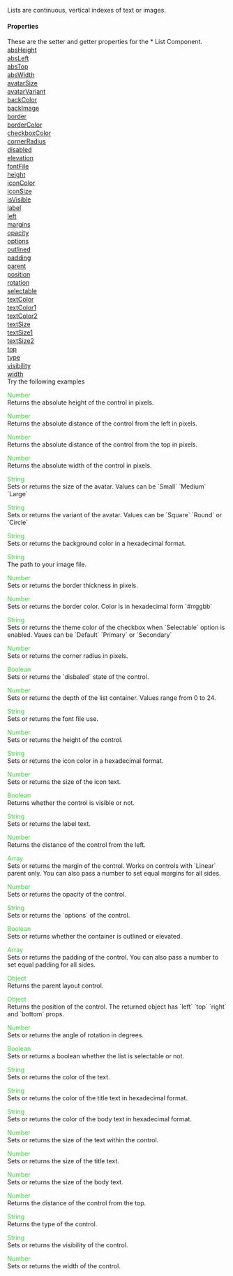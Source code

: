 Lists are continuous, vertical indexes of text or images.
<h4>Properties</h4>These are the setter and getter properties for the *  List Component.<div class="samp" style="margin-top:2px;"><a href="#absheight-0" data-transition="pop" data-rel="popup" class="ui-link">absHeight </a></div><div class="samp" style="margin-top:2px;"><a href="#absleft-5" data-transition="pop" data-rel="popup" class="ui-link">absLeft </a></div><div class="samp" style="margin-top:2px;"><a href="#abstop-10" data-transition="pop" data-rel="popup" class="ui-link">absTop </a></div><div class="samp" style="margin-top:2px;"><a href="#abswidth-15" data-transition="pop" data-rel="popup" class="ui-link">absWidth </a></div><div class="samp" style="margin-top:2px;"><a href="#avatarsize-20" data-transition="pop" data-rel="popup" class="ui-link">avatarSize </a></div><div class="samp" style="margin-top:2px;"><a href="#avatarvariant-25" data-transition="pop" data-rel="popup" class="ui-link">avatarVariant </a></div><div class="samp" style="margin-top:2px;"><a href="#backcolor-30" data-transition="pop" data-rel="popup" class="ui-link">backColor </a></div><div class="samp" style="margin-top:2px;"><a href="#backimage-35" data-transition="pop" data-rel="popup" class="ui-link">backImage </a></div><div class="samp" style="margin-top:2px;"><a href="#border-40" data-transition="pop" data-rel="popup" class="ui-link">border </a></div><div class="samp" style="margin-top:2px;"><a href="#bordercolor-45" data-transition="pop" data-rel="popup" class="ui-link">borderColor </a></div><div class="samp" style="margin-top:2px;"><a href="#checkboxcolor-50" data-transition="pop" data-rel="popup" class="ui-link">checkboxColor </a></div><div class="samp" style="margin-top:2px;"><a href="#cornerradius-55" data-transition="pop" data-rel="popup" class="ui-link">cornerRadius </a></div><div class="samp" style="margin-top:2px;"><a href="#disabled-60" data-transition="pop" data-rel="popup" class="ui-link">disabled </a></div><div class="samp" style="margin-top:2px;"><a href="#elevation-65" data-transition="pop" data-rel="popup" class="ui-link">elevation </a></div><div class="samp" style="margin-top:2px;"><a href="#fontfile-70" data-transition="pop" data-rel="popup" class="ui-link">fontFile </a></div><div class="samp" style="margin-top:2px;"><a href="#height-75" data-transition="pop" data-rel="popup" class="ui-link">height </a></div><div class="samp" style="margin-top:2px;"><a href="#iconcolor-80" data-transition="pop" data-rel="popup" class="ui-link">iconColor </a></div><div class="samp" style="margin-top:2px;"><a href="#iconsize-85" data-transition="pop" data-rel="popup" class="ui-link">iconSize </a></div><div class="samp" style="margin-top:2px;"><a href="#isvisible-90" data-transition="pop" data-rel="popup" class="ui-link">isVisible </a></div><div class="samp" style="margin-top:2px;"><a href="#label-95" data-transition="pop" data-rel="popup" class="ui-link">label </a></div><div class="samp" style="margin-top:2px;"><a href="#left-100" data-transition="pop" data-rel="popup" class="ui-link">left </a></div><div class="samp" style="margin-top:2px;"><a href="#margins-105" data-transition="pop" data-rel="popup" class="ui-link">margins </a></div><div class="samp" style="margin-top:2px;"><a href="#opacity-110" data-transition="pop" data-rel="popup" class="ui-link">opacity </a></div><div class="samp" style="margin-top:2px;"><a href="#options-115" data-transition="pop" data-rel="popup" class="ui-link">options </a></div><div class="samp" style="margin-top:2px;"><a href="#outlined-120" data-transition="pop" data-rel="popup" class="ui-link">outlined </a></div><div class="samp" style="margin-top:2px;"><a href="#padding-125" data-transition="pop" data-rel="popup" class="ui-link">padding </a></div><div class="samp" style="margin-top:2px;"><a href="#parent-130" data-transition="pop" data-rel="popup" class="ui-link">parent </a></div><div class="samp" style="margin-top:2px;"><a href="#position-135" data-transition="pop" data-rel="popup" class="ui-link">position </a></div><div class="samp" style="margin-top:2px;"><a href="#rotation-140" data-transition="pop" data-rel="popup" class="ui-link">rotation </a></div><div class="samp" style="margin-top:2px;"><a href="#selectable-145" data-transition="pop" data-rel="popup" class="ui-link">selectable </a></div><div class="samp" style="margin-top:2px;"><a href="#textcolor-150" data-transition="pop" data-rel="popup" class="ui-link">textColor </a></div><div class="samp" style="margin-top:2px;"><a href="#textcolor1-155" data-transition="pop" data-rel="popup" class="ui-link">textColor1 </a></div><div class="samp" style="margin-top:2px;"><a href="#textcolor2-160" data-transition="pop" data-rel="popup" class="ui-link">textColor2 </a></div><div class="samp" style="margin-top:2px;"><a href="#textsize-165" data-transition="pop" data-rel="popup" class="ui-link">textSize </a></div><div class="samp" style="margin-top:2px;"><a href="#textsize1-170" data-transition="pop" data-rel="popup" class="ui-link">textSize1 </a></div><div class="samp" style="margin-top:2px;"><a href="#textsize2-175" data-transition="pop" data-rel="popup" class="ui-link">textSize2 </a></div><div class="samp" style="margin-top:2px;"><a href="#top-180" data-transition="pop" data-rel="popup" class="ui-link">top </a></div><div class="samp" style="margin-top:2px;"><a href="#type-185" data-transition="pop" data-rel="popup" class="ui-link">type </a></div><div class="samp" style="margin-top:2px;"><a href="#visibility-190" data-transition="pop" data-rel="popup" class="ui-link">visibility </a></div><div class="samp" style="margin-top:2px;"><a href="#width-195" data-transition="pop" data-rel="popup" class="ui-link">width </a></div>
Try the following examples
<div data-role="popup" id="absheight-0" class="ui-content"><p><span style="color:#4c4;">Number</span><br>Returns the absolute height of the control in pixels.</p></div><div data-role="popup" id="absleft-5" class="ui-content"><p><span style="color:#4c4;">Number</span><br>Returns the absolute distance of the control from the left in pixels.</p></div><div data-role="popup" id="abstop-10" class="ui-content"><p><span style="color:#4c4;">Number</span><br>Returns the absolute distance of the control from the top in pixels.</p></div><div data-role="popup" id="abswidth-15" class="ui-content"><p><span style="color:#4c4;">Number</span><br>Returns the absolute width of the control in pixels.</p></div><div data-role="popup" id="avatarsize-20" class="ui-content"><p><span style="color:#4c4;">String</span><br>Sets or returns the size of the avatar. Values can be `Small` `Medium` `Large`</p></div><div data-role="popup" id="avatarvariant-25" class="ui-content"><p><span style="color:#4c4;">String</span><br>Sets or returns the variant of the avatar. Values can be `Square` `Round` or `Circle`</p></div><div data-role="popup" id="backcolor-30" class="ui-content"><p><span style="color:#4c4;">String</span><br>Sets or returns the background color in a hexadecimal format.</p></div><div data-role="popup" id="backimage-35" class="ui-content"><p><span style="color:#4c4;">String</span><br>The path to your image file.</p></div><div data-role="popup" id="border-40" class="ui-content"><p><span style="color:#4c4;">Number</span><br>Sets or returns the border thickness in pixels.</p></div><div data-role="popup" id="bordercolor-45" class="ui-content"><p><span style="color:#4c4;">Number</span><br>Sets or returns the border color. Color is in hexadecimal form `#rrggbb`</p></div><div data-role="popup" id="checkboxcolor-50" class="ui-content"><p><span style="color:#4c4;">String</span><br>Sets or returns the theme color of the checkbox when `Selectable` option is enabled. Vaues can be `Default` `Primary` or `Secondary`</p></div><div data-role="popup" id="cornerradius-55" class="ui-content"><p><span style="color:#4c4;">Number</span><br>Sets or returns the corner radius in pixels.</p></div><div data-role="popup" id="disabled-60" class="ui-content"><p><span style="color:#4c4;">Boolean</span><br>Sets or returns the `disbaled` state of the control.</p></div><div data-role="popup" id="elevation-65" class="ui-content"><p><span style="color:#4c4;">Number</span><br>Sets or returns the depth of the list container. Values range from 0 to 24.</p></div><div data-role="popup" id="fontfile-70" class="ui-content"><p><span style="color:#4c4;">String</span><br>Sets or returns the font file use.</p></div><div data-role="popup" id="height-75" class="ui-content"><p><span style="color:#4c4;">Number</span><br>Sets or returns the height of the control.</p></div><div data-role="popup" id="iconcolor-80" class="ui-content"><p><span style="color:#4c4;">String</span><br>Sets or returns the icon color in a hexadecimal format.</p></div><div data-role="popup" id="iconsize-85" class="ui-content"><p><span style="color:#4c4;">Number</span><br>Sets or returns the size of the icon text.</p></div><div data-role="popup" id="isvisible-90" class="ui-content"><p><span style="color:#4c4;">Boolean</span><br>Returns whether the control is visible or not.</p></div><div data-role="popup" id="label-95" class="ui-content"><p><span style="color:#4c4;">String</span><br>Sets or returns the label text.</p></div><div data-role="popup" id="left-100" class="ui-content"><p><span style="color:#4c4;">Number</span><br>Returns the distance of the control from the left.</p></div><div data-role="popup" id="margins-105" class="ui-content"><p><span style="color:#4c4;">Array</span><br>Sets or returns the margin of the control. Works on controls with `Linear` parent only. You can also pass a number to set equal margins for all sides.</p></div><div data-role="popup" id="opacity-110" class="ui-content"><p><span style="color:#4c4;">Number</span><br>Sets or returns the opacity of the control.</p></div><div data-role="popup" id="options-115" class="ui-content"><p><span style="color:#4c4;">String</span><br>Sets or returns the `options` of the control.</p></div><div data-role="popup" id="outlined-120" class="ui-content"><p><span style="color:#4c4;">Boolean</span><br>Sets or returns whether the container is outlined or elevated.</p></div><div data-role="popup" id="padding-125" class="ui-content"><p><span style="color:#4c4;">Array</span><br>Sets or returns the padding of the control. You can also pass a number to set equal padding for all sides.</p></div><div data-role="popup" id="parent-130" class="ui-content"><p><span style="color:#4c4;">Object</span><br>Returns the parent layout control.</p></div><div data-role="popup" id="position-135" class="ui-content"><p><span style="color:#4c4;">Object</span><br>Returns the position of the control. The returned object has `left` `top` `right` and `bottom` props.</p></div><div data-role="popup" id="rotation-140" class="ui-content"><p><span style="color:#4c4;">Number</span><br>Sets or returns the angle of rotation in degrees.</p></div><div data-role="popup" id="selectable-145" class="ui-content"><p><span style="color:#4c4;">Boolean</span><br>Sets or returns a boolean whether the list is selectable or not.</p></div><div data-role="popup" id="textcolor-150" class="ui-content"><p><span style="color:#4c4;">String</span><br>Sets or returns the color of the text.</p></div><div data-role="popup" id="textcolor1-155" class="ui-content"><p><span style="color:#4c4;">String</span><br>Sets or returns the color of the title text in hexadecimal format.</p></div><div data-role="popup" id="textcolor2-160" class="ui-content"><p><span style="color:#4c4;">String</span><br>Sets or returns the color of the body text in hexadecimal format.</p></div><div data-role="popup" id="textsize-165" class="ui-content"><p><span style="color:#4c4;">Number</span><br>Sets or returns the size of the text within the control.</p></div><div data-role="popup" id="textsize1-170" class="ui-content"><p><span style="color:#4c4;">Number</span><br>Sets or returns the size of the title text.</p></div><div data-role="popup" id="textsize2-175" class="ui-content"><p><span style="color:#4c4;">Number</span><br>Sets or returns the size of the body text.</p></div><div data-role="popup" id="top-180" class="ui-content"><p><span style="color:#4c4;">Number</span><br>Returns the distance of the control from the top.</p></div><div data-role="popup" id="type-185" class="ui-content"><p><span style="color:#4c4;">String</span><br>Returns the type of the control.</p></div><div data-role="popup" id="visibility-190" class="ui-content"><p><span style="color:#4c4;">String</span><br>Sets or returns the visibility of the control.</p></div><div data-role="popup" id="width-195" class="ui-content"><p><span style="color:#4c4;">Number</span><br>Sets or returns the width of the control.</p></div>